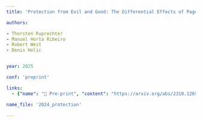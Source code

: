 ```yaml
---
title: 'Protection from Evil and Good: The Differential Effects of Page Protection on Wikipedia Article Quality'

authors:

- Thorsten Ruprechter
- Manoel Horta Ribeiro
- Robert West
- Denis Helic


year: 2025

conf: 'preprint'

links:
  - {"name": "📄 Pre-print", "content": "https://arxiv.org/abs/2310.12696"}

name_file: '2024_protection'

---
```



